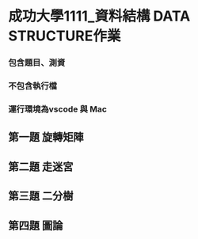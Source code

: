 # 成功大學1111_資料結構 DATA STRUCTURE作業
### 包含題目、測資
### 不包含執行檔
### 運行環境為vscode 與 Mac
## 第一題 旋轉矩陣
## 第二題 走迷宮
## 第三題 二分樹
## 第四題 圖論